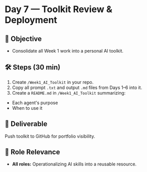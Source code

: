 ﻿# Day 7 — Toolkit Review & Deployment

## 📌 Objective
- Consolidate all Week 1 work into a personal AI toolkit.

## 🛠 Steps (30 min)
1. Create `/Week1_AI_Toolkit` in your repo.
2. Copy all prompt `.txt` and output `.md` files from Days 1–6 into it.
3. Create a `README.md` in `/Week1_AI_Toolkit` summarizing:
- Each agent's purpose
- When to use it

## 📂 Deliverable
Push toolkit to GitHub for portfolio visibility.

## 🎯 Role Relevance
- **All roles:** Operationalizing AI skills into a reusable resource.
